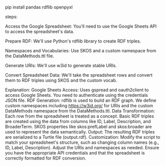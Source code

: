 pip install pandas rdflib openpyxl


 steps:

Access the Google Spreadsheet: You'll need to use the Google Sheets API to access the spreadsheet's data.

Prepare RDF: We'll use Python's rdflib library to create RDF triples.

Namespaces and Vocabularies: Use SKOS and a custom namespace from the DataMethods.ttl file.

Generate URIs: We'll use w3id to generate stable URIs.

Convert Spreadsheet Data: We'll take the spreadsheet rows and convert them to RDF triples using SKOS and the custom vocab.

Explanation:
Google Sheets Access:
Uses gspread and oauth2client to access Google Sheets. You need to authenticate using the credentials JSON file.
RDF Generation:
rdflib is used to build an RDF graph.
We define custom namespaces including https://w3id.org/ for URIs and the custom DataMethods namespace from the DataMethods.ttl.
Data Transformation:
Each row from the spreadsheet is treated as a concept.
Basic RDF triples are created using the data from columns like ID, Label, Description, and BroaderTerm.
SKOS properties like skos:prefLabel and skos:broader are used to represent the data semantically.
Output:
The resulting RDF triples are serialized to a Turtle file (output.rdf).
Customization:
Modify the script to match your spreadsheet's structure, such as changing column names (e.g., ID, Label, Description).
Adjust the URIs and namespaces as needed.
Ensure you have the appropriate API credentials and that the spreadsheet is correctly formatted for RDF conversion.

